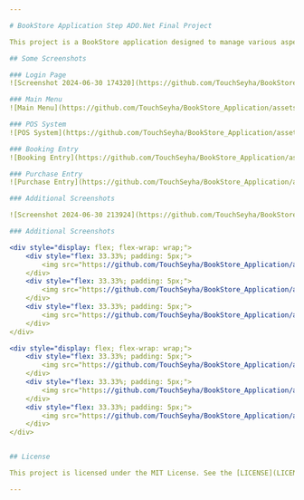 ```yaml
---

# BookStore Application Step ADO.Net Final Project

This project is a BookStore application designed to manage various aspects of a bookstore including POS system, booking entry, purchase entry, stock management, and more.

## Some Screenshots

### Login Page
![Screenshot 2024-06-30 174320](https://github.com/TouchSeyha/BookStore_Application/assets/126103757/ac6fd678-2bef-4179-b58c-7931afe90298)

### Main Menu
![Main Menu](https://github.com/TouchSeyha/BookStore_Application/assets/126103757/fafd3f9b-b311-44b7-b6d7-8ed72a89638d)

### POS System
![POS System](https://github.com/TouchSeyha/BookStore_Application/assets/126103757/681a986f-38a4-43f3-b321-95bb59860ede)

### Booking Entry
![Booking Entry](https://github.com/TouchSeyha/BookStore_Application/assets/126103757/3b88f2a5-7e66-45c3-b299-e2428fe9749b)

### Purchase Entry
![Purchase Entry](https://github.com/TouchSeyha/BookStore_Application/assets/126103757/31a16b0b-73d6-444b-85b2-ca8d96bfbe41)

### Additional Screenshots

![Screenshot 2024-06-30 213924](https://github.com/TouchSeyha/BookStore_Application/assets/126103757/3318baaa-ac42-4906-b831-7354ec60fa22)

### Additional Screenshots

<div style="display: flex; flex-wrap: wrap;">
    <div style="flex: 33.33%; padding: 5px;">
        <img src="https://github.com/TouchSeyha/BookStore_Application/assets/126103757/7ab3c288-3c91-4be9-8f0a-9828d213e6d8" alt="Author Entry" style="max-width: 100%; height: auto;">
    </div>
    <div style="flex: 33.33%; padding: 5px;">
        <img src="https://github.com/TouchSeyha/BookStore_Application/assets/126103757/ec5ed224-15ec-4a23-9680-974b2811a9d2" alt="Book Entry" style="max-width: 100%; height: auto;">
    </div>
    <div style="flex: 33.33%; padding: 5px;">
        <img src="https://github.com/TouchSeyha/BookStore_Application/assets/126103757/b74ed3fe-184f-417d-aec3-1492f2ec6ea5" alt="Genre Entry" style="max-width: 100%; height: auto;">
    </div>
</div>

<div style="display: flex; flex-wrap: wrap;">
    <div style="flex: 33.33%; padding: 5px;">
        <img src="https://github.com/TouchSeyha/BookStore_Application/assets/126103757/7a86c27f-6ae7-4967-b10c-d2ff485777dc" alt="Publish House Entry" style="max-width: 100%; height: auto;">
    </div>
    <div style="flex: 33.33%; padding: 5px;">
        <img src="https://github.com/TouchSeyha/BookStore_Application/assets/126103757/a1e61c80-ecf1-46ef-b7c0-f5704cda942f" alt="Stock Entry" style="max-width: 100%; height: auto;">
    </div>
    <div style="flex: 33.33%; padding: 5px;">
        <img src="https://github.com/TouchSeyha/BookStore_Application/assets/126103757/6efbec77-17fb-4a70-a596-eb7d2d574e75" alt="Supplier Entry" style="max-width: 100%; height: auto;">
    </div>
</div>


## License

This project is licensed under the MIT License. See the [LICENSE](LICENSE) file for details.

---
```

